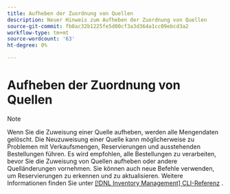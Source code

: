 ```yaml
---
title: Aufheben der Zuordnung von Quellen
description: Neuer Hinweis zum Aufheben der Zuordnung von Quellen
source-git-commit: fb0ac32b1225fe5d00cf3a3d364a1cc09ebcd3a2
workflow-type: tm+mt
source-wordcount: '63'
ht-degree: 0%

---
```


# Aufheben der Zuordnung von Quellen

>[!NOTE]
>
>Wenn Sie die Zuweisung einer Quelle aufheben, werden alle Mengendaten gelöscht. Die Neuzuweisung einer Quelle kann möglicherweise zu Problemen mit Verkaufsmengen, Reservierungen und ausstehenden Bestellungen führen. Es wird empfohlen, alle Bestellungen zu verarbeiten, bevor Sie die Zuweisung von Quellen aufheben oder andere Quelländerungen vornehmen. Sie können auch neue Befehle verwenden, um Reservierungen zu erkennen und zu aktualisieren. Weitere Informationen finden Sie unter [[!DNL Inventory Management] CLI-Referenz](../inventory-management/cli.md) .
